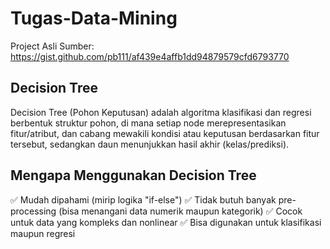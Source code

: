 # Tugas-Data-Mining

Project Asli Sumber: https://gist.github.com/pb111/af439e4affb1dd94879579cfd6793770

## Decision Tree
Decision Tree (Pohon Keputusan) adalah algoritma klasifikasi dan regresi berbentuk struktur pohon, di mana setiap node merepresentasikan fitur/atribut, dan cabang mewakili kondisi atau keputusan berdasarkan fitur tersebut, sedangkan daun menunjukkan hasil akhir (kelas/prediksi).

## Mengapa Menggunakan Decision Tree
✅ Mudah dipahami (mirip logika "if-else")
✅ Tidak butuh banyak pre-processing (bisa menangani data numerik maupun kategorik)
✅ Cocok untuk data yang kompleks dan nonlinear
✅ Bisa digunakan untuk klasifikasi maupun regresi

